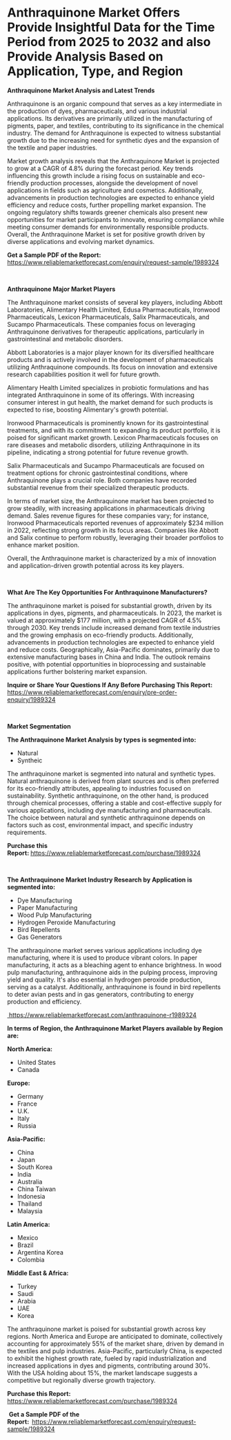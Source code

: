 <p><h1>Anthraquinone Market Offers Provide Insightful Data for the Time Period from 2025 to 2032 and also Provide Analysis Based on Application, Type, and Region</h1></p><p><strong>Anthraquinone Market Analysis and Latest Trends</strong></p>
<p><p>Anthraquinone is an organic compound that serves as a key intermediate in the production of dyes, pharmaceuticals, and various industrial applications. Its derivatives are primarily utilized in the manufacturing of pigments, paper, and textiles, contributing to its significance in the chemical industry. The demand for Anthraquinone is expected to witness substantial growth due to the increasing need for synthetic dyes and the expansion of the textile and paper industries.</p><p>Market growth analysis reveals that the Anthraquinone Market is projected to grow at a CAGR of 4.8% during the forecast period. Key trends influencing this growth include a rising focus on sustainable and eco-friendly production processes, alongside the development of novel applications in fields such as agriculture and cosmetics. Additionally, advancements in production technologies are expected to enhance yield efficiency and reduce costs, further propelling market expansion. The ongoing regulatory shifts towards greener chemicals also present new opportunities for market participants to innovate, ensuring compliance while meeting consumer demands for environmentally responsible products. Overall, the Anthraquinone Market is set for positive growth driven by diverse applications and evolving market dynamics.</p></p>
<p><strong>Get a Sample PDF of the Report:&nbsp;</strong> <a href="https://www.reliablemarketforecast.com/enquiry/request-sample/1989324?utm_campaign=1875&utm_medium=2&utm_source=Github&utm_content=ia&utm_term=19042025&utm_id=anthraquinone">https://www.reliablemarketforecast.com/enquiry/request-sample/1989324</a></p>
<p>&nbsp;</p>
<p><strong>Anthraquinone Major Market Players</strong></p>
<p><p>The Anthraquinone market consists of several key players, including Abbott Laboratories, Alimentary Health Limited, Edusa Pharmaceuticals, Ironwood Pharmaceuticals, Lexicon Pharmaceuticals, Salix Pharmaceuticals, and Sucampo Pharmaceuticals. These companies focus on leveraging Anthraquinone derivatives for therapeutic applications, particularly in gastrointestinal and metabolic disorders.</p><p>Abbott Laboratories is a major player known for its diversified healthcare products and is actively involved in the development of pharmaceuticals utilizing Anthraquinone compounds. Its focus on innovation and extensive research capabilities position it well for future growth.</p><p>Alimentary Health Limited specializes in probiotic formulations and has integrated Anthraquinone in some of its offerings. With increasing consumer interest in gut health, the market demand for such products is expected to rise, boosting Alimentary's growth potential.</p><p>Ironwood Pharmaceuticals is prominently known for its gastrointestinal treatments, and with its commitment to expanding its product portfolio, it is poised for significant market growth. Lexicon Pharmaceuticals focuses on rare diseases and metabolic disorders, utilizing Anthraquinone in its pipeline, indicating a strong potential for future revenue growth.</p><p>Salix Pharmaceuticals and Sucampo Pharmaceuticals are focused on treatment options for chronic gastrointestinal conditions, where Anthraquinone plays a crucial role. Both companies have recorded substantial revenue from their specialized therapeutic products.</p><p>In terms of market size, the Anthraquinone market has been projected to grow steadily, with increasing applications in pharmaceuticals driving demand. Sales revenue figures for these companies vary; for instance, Ironwood Pharmaceuticals reported revenues of approximately $234 million in 2022, reflecting strong growth in its focus areas. Companies like Abbott and Salix continue to perform robustly, leveraging their broader portfolios to enhance market position.</p><p>Overall, the Anthraquinone market is characterized by a mix of innovation and application-driven growth potential across its key players.</p></p>
<p>&nbsp;</p>
<p><strong>What Are The Key Opportunities For Anthraquinone Manufacturers?</strong></p>
<p><p>The anthraquinone market is poised for substantial growth, driven by its applications in dyes, pigments, and pharmaceuticals. In 2023, the market is valued at approximately $177 million, with a projected CAGR of 4.5% through 2030. Key trends include increased demand from textile industries and the growing emphasis on eco-friendly products. Additionally, advancements in production technologies are expected to enhance yield and reduce costs. Geographically, Asia-Pacific dominates, primarily due to extensive manufacturing bases in China and India. The outlook remains positive, with potential opportunities in bioprocessing and sustainable applications further bolstering market expansion.</p></p>
<p><strong>Inquire or Share Your Questions If Any Before Purchasing This Report:</strong> <a href="https://www.reliablemarketforecast.com/enquiry/pre-order-enquiry/1989324?utm_campaign=1875&utm_medium=2&utm_source=Github&utm_content=ia&utm_term=19042025&utm_id=anthraquinone">https://www.reliablemarketforecast.com/enquiry/pre-order-enquiry/1989324</a></p>
<p>&nbsp;</p>
<p><strong>Market Segmentation</strong></p>
<p><strong>The Anthraquinone Market Analysis by types is segmented into:</strong></p>
<p><ul><li>Natural</li><li>Syntheic</li></ul></p>
<p><p>The anthraquinone market is segmented into natural and synthetic types. Natural anthraquinone is derived from plant sources and is often preferred for its eco-friendly attributes, appealing to industries focused on sustainability. Synthetic anthraquinone, on the other hand, is produced through chemical processes, offering a stable and cost-effective supply for various applications, including dye manufacturing and pharmaceuticals. The choice between natural and synthetic anthraquinone depends on factors such as cost, environmental impact, and specific industry requirements.</p></p>
<p><strong>Purchase this Report:&nbsp;</strong><a href="https://www.reliablemarketforecast.com/purchase/1989324?utm_campaign=1875&utm_medium=2&utm_source=Github&utm_content=ia&utm_term=19042025&utm_id=anthraquinone">https://www.reliablemarketforecast.com/purchase/1989324</a></p>
<p>&nbsp;</p>
<p><strong>The Anthraquinone Market Industry Research by Application is segmented into:</strong></p>
<p><ul><li>Dye Manufacturing</li><li>Paper Manufacturing</li><li>Wood Pulp Manufacturing</li><li>Hydrogen Peroxide Manufacturing</li><li>Bird Repellents</li><li>Gas Generators</li></ul></p>
<p><p>The anthraquinone market serves various applications including dye manufacturing, where it is used to produce vibrant colors. In paper manufacturing, it acts as a bleaching agent to enhance brightness. In wood pulp manufacturing, anthraquinone aids in the pulping process, improving yield and quality. It's also essential in hydrogen peroxide production, serving as a catalyst. Additionally, anthraquinone is found in bird repellents to deter avian pests and in gas generators, contributing to energy production and efficiency.</p></p>
<p><a href="https://www.reliablemarketforecast.com/anthraquinone-r1989324?utm_campaign=1875&utm_medium=2&utm_source=Github&utm_content=ia&utm_term=19042025&utm_id=anthraquinone">&nbsp;https://www.reliablemarketforecast.com/anthraquinone-r1989324</a></p>
<p><strong>In terms of Region, the Anthraquinone Market Players available by Region are:</strong></p>
<p>
    <p> <strong> North America: </strong>
        <ul>
            <li>United States</li>
            <li>Canada</li>
        </ul>
        </p> 
    <p> <strong> Europe: </strong>
        <ul>
            <li>Germany</li>
            <li>France</li>
            <li>U.K.</li>
            <li>Italy</li>
            <li>Russia</li>
        </ul>
        </p> 
    <p> <strong> Asia-Pacific: </strong>
        <ul>
            <li>China</li>
            <li>Japan</li>
            <li>South Korea</li>
            <li>India</li>
            <li>Australia</li>
            <li>China Taiwan</li>
            <li>Indonesia</li>
            <li>Thailand</li>
            <li>Malaysia</li>
        </ul>
        </p> 
    <p> <strong> Latin America: </strong>
        <ul>
            <li>Mexico</li>
            <li>Brazil</li>
            <li>Argentina Korea</li>
            <li>Colombia</li>
        </ul>
        </p> 
    <p> <strong> Middle East & Africa: </strong>
        <ul>
            <li>Turkey</li>
            <li>Saudi</li>
            <li>Arabia</li>
            <li>UAE</li>
            <li>Korea</li>
        </ul>
    </p>
    </p>
<p><p>The anthraquinone market is poised for substantial growth across key regions. North America and Europe are anticipated to dominate, collectively accounting for approximately 55% of the market share, driven by demand in the textiles and pulp industries. Asia-Pacific, particularly China, is expected to exhibit the highest growth rate, fueled by rapid industrialization and increased applications in dyes and pigments, contributing around 30%. With the USA holding about 15%, the market landscape suggests a competitive but regionally diverse growth trajectory.</p></p>
<p><strong>Purchase this Report: </strong><a href="https://www.reliablemarketforecast.com/purchase/1989324?utm_campaign=1875&utm_medium=2&utm_source=Github&utm_content=ia&utm_term=19042025&utm_id=anthraquinone">https://www.reliablemarketforecast.com/purchase/1989324</a></p>
<p>&nbsp;<strong>Get a Sample PDF of the Report:&nbsp;&nbsp;</strong><a href="https://www.reliablemarketforecast.com/enquiry/request-sample/1989324?utm_campaign=1875&utm_medium=2&utm_source=Github&utm_content=ia&utm_term=19042025&utm_id=anthraquinone">https://www.reliablemarketforecast.com/enquiry/request-sample/1989324</a></p>
<p><strong></strong></p>
<p><p></p><p></p><p></p></p>